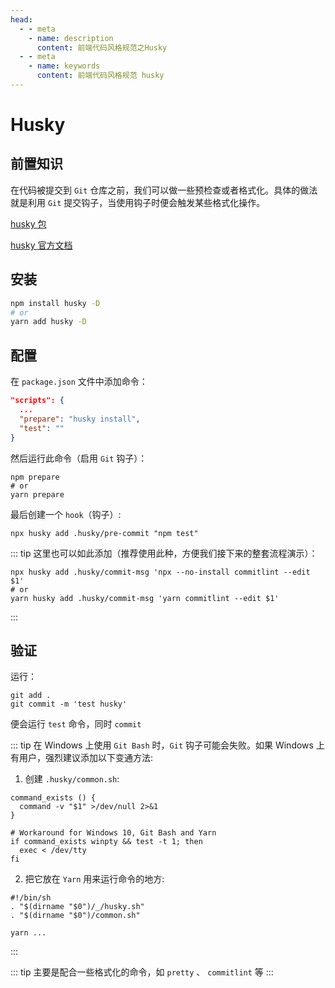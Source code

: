```yaml
---
head:
  - - meta
    - name: description
      content: 前端代码风格规范之Husky
  - - meta
    - name: keywords
      content: 前端代码风格规范 husky
---
```


# Husky

## 前置知识

在代码被提交到 `Git` 仓库之前，我们可以做一些预检查或者格式化。具体的做法就是利用 `Git` 提交钩子，当使用钩子时便会触发某些格式化操作。

[husky 包](https://www.npmjs.com/package/husky)

[husky 官方文档](https://typicode.github.io/husky/#/?id=create-a-hook)

## 安装

```sh
npm install husky -D
# or
yarn add husky -D
```

## 配置

在 `package.json` 文件中添加命令：
```json
"scripts": {
  ...
  "prepare": "husky install",
  "test": ""
}
```

然后运行此命令（启用 `Git` 钩子）：
```shell
npm prepare
# or
yarn prepare
```

最后创建一个 `hook`（钩子）:
```shell
npx husky add .husky/pre-commit "npm test"
```

::: tip
这里也可以如此添加（推荐使用此种，方便我们接下来的整套流程演示）：
```shell
npx husky add .husky/commit-msg 'npx --no-install commitlint --edit $1'
# or
yarn husky add .husky/commit-msg 'yarn commitlint --edit $1'
```
:::

## 验证

运行：
```shell
git add .
git commit -m 'test husky'
```

便会运行 `test` 命令，同时 `commit`

::: tip
在 Windows 上使用 `Git Bash` 时，`Git` 钩子可能会失败。如果 Windows 上有用户，强烈建议添加以下变通方法:
1. 创建 `.husky/common.sh`:
```shell
command_exists () {
  command -v "$1" >/dev/null 2>&1
}

# Workaround for Windows 10, Git Bash and Yarn
if command_exists winpty && test -t 1; then
  exec < /dev/tty
fi
```

2. 把它放在 `Yarn` 用来运行命令的地方:
```shell
#!/bin/sh
. "$(dirname "$0")/_/husky.sh"
. "$(dirname "$0")/common.sh"

yarn ...
```
:::

::: tip
主要是配合一些格式化的命令，如 `pretty` 、 `commitlint` 等
:::
